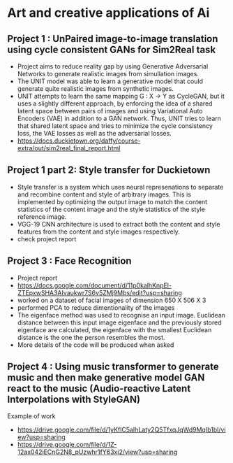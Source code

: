 # Art and creative applications of Ai 


## Project 1 : UnPaired image-to-image translation using cycle consistent GANs for Sim2Real task 

- Project aims to reduce reality gap by using Generative Adversarial Networks to generate realistic images from simullation images. 
-  The UNIT model was able to learn a generative model that could generate quite realistic images from synthetic images.
- UNIT attempts to learn the same mapping G : X -> Y as CycleGAN, but it uses a slightly different approach, by enforcing the idea of a shared latent space between pairs of images and using Variational Auto Encoders (VAE) in addition to a GAN network. Thus, UNIT tries to learn that shared latent space and tries to minimize the cycle consistency loss, the VAE losses as well as the adversarial losses.
- https://docs.duckietown.org/daffy/course-extra/out/sim2real_final_report.html


## Project 1 part 2: Style transfer for Duckietown

- Style transfer is a system which uses neural represenations to separate and recombine content and style of arbitrary images. This is implemented by optimizing the output image to match the content statistics of the content image and the style statistics of the style reference image.
- VGG-19 CNN architecture is used to extract both the content and style features from the content and style images respectively.
- check project report

## Project 3 : Face Recognition

- Project report 
- https://docs.google.com/document/d/11p0kalhKnpEl-ZTEpxwSHA3AIvaukwr7S6v5ZMj9Mbs/edit?usp=sharing
- worked on a dataset of facial images of dimension 650 X 506 X 3
- performed PCA to reduce dimentionality of the images
- The eigenface method was used to  recognise an input image. Euclidean distance between this input image eigenface and the previously stored eigenface are calculated, the eigenface with the smallest Euclidean distance is the one the  person resembles the most. 
- More details of the code will be produced when asked

## Project 4 : Using music transformer to generate music and then make generative model GAN react to the music (Audio-reactive Latent Interpolations with StyleGAN)
Example of work
- https://drive.google.com/file/d/1yKflC5aIhLaty2Q5TfxqJqWd9MqIb1bl/view?usp=sharing
- https://drive.google.com/file/d/1Z-12ax042iECnG2N8_pUzwhr1fY63xi2/view?usp=sharing

